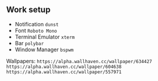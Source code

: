 Work setup
------------------

* Notification `dunst`
* Font `Roboto Mono`
* Terminal Emulator `xterm`
* Bar `polybar`
* Window Manager `bspwm`

Wallpapers: `https://alpha.wallhaven.cc/wallpaper/634427` `https://alpha.wallhaven.cc/wallpaper/604638` `https://alpha.wallhaven.cc/wallpaper/557971`
